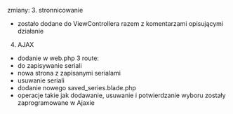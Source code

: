 zmiany:
3. stronnicowanie
- zostało dodane do ViewControllera razem z komentarzami opisującymi działanie

4. AJAX
- dodanie w web.php 3 route:
 - do zapisywanie seriali
 - nowa strona z zapisanymi serialami
 - usuwanie seriali 
- dodanie nowego saved_series.blade.php
- operacje takie jak dodawanie, usuwanie i potwierdzanie wyboru zostały zaprogramowane w Ajaxie

